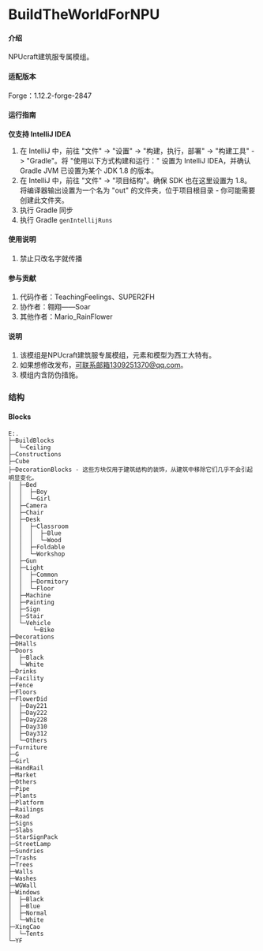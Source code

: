 # BuildTheWorldForNPU

#### 介绍
NPUcraft建筑服专属模组。

#### 适配版本
Forge：1.12.2-forge-2847

#### 运行指南
**仅支持 IntelliJ IDEA**
1. 在 IntelliJ 中，前往 "文件" -> "设置" -> "构建，执行，部署" -> "构建工具" -> "Gradle"。将 "使用以下方式构建和运行：" 设置为 IntelliJ IDEA，并确认 Gradle JVM 已设置为某个 JDK 1.8 的版本。
2. 在 IntelliJ 中，前往 "文件" -> "项目结构"。确保 SDK 也在这里设置为 1.8。将编译器输出设置为一个名为 "out" 的文件夹，位于项目根目录 - 你可能需要创建此文件夹。
3. 执行 Gradle 同步
4. 执行 Gradle `genIntellijRuns`

#### 使用说明

1.  禁止只改名字就传播

#### 参与贡献

1.  代码作者：TeachingFeelings、SUPER2FH
2.  协作者：翱翔——Soar
3.  其他作者：Mario_RainFlower

#### 说明

1.  该模组是NPUcraft建筑服专属模组，元素和模型为西工大特有。
2.  如果想修改发布，可联系邮箱1309251370@qq.com。
3.  模组内含防伪措施。

### 结构
#### Blocks
```shell
E:.
├─BuildBlocks
│  └─Ceiling
├─Constructions
├─Cube
├─DecorationBlocks - 这些方块仅用于建筑结构的装饰，从建筑中移除它们几乎不会引起明显变化。
│  ├─Bed
│  │  ├─Boy
│  │  └─Girl
│  ├─Camera
│  ├─Chair
│  ├─Desk
│  │  ├─Classroom
│  │  │  ├─Blue
│  │  │  └─Wood
│  │  ├─Foldable
│  │  └─Workshop
│  ├─Gun
│  ├─Light
│  │  ├─Common
│  │  ├─Dormitory
│  │  └─Floor
│  ├─Machine
│  ├─Painting
│  ├─Sign
│  ├─Stair
│  └─Vehicle
│      └─Bike
├─Decorations
├─DHalls
├─Doors
│  ├─Black
│  └─White
├─Drinks
├─Facility
├─Fence
├─Floors
├─FlowerDid
│  ├─Day221
│  ├─Day222
│  ├─Day228
│  ├─Day310
│  ├─Day312
│  └─Others
├─Furniture
├─G
├─Girl
├─HandRail
├─Market
├─Others
├─Pipe
├─Plants
├─Platform
├─Railings
├─Road
├─Signs
├─Slabs
├─StarSignPack
├─StreetLamp
├─Sundries
├─Trashs
├─Trees
├─Walls
├─Washes
├─WGWall
├─Windows
│  ├─Black
│  ├─Blue
│  ├─Normal
│  └─White
├─XingCao
│  └─Tents
└─YF
```
